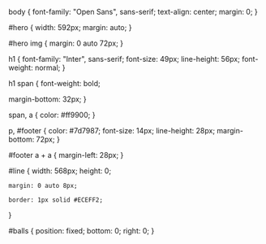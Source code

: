 body {
  font-family: "Open Sans", sans-serif;
  text-align: center;
  margin: 0;
}

#hero {
    width: 592px;
    margin: auto;
}

#hero img {
    margin: 0 auto 72px;
}

h1 {
  font-family: "Inter", sans-serif;
  font-size: 49px;
  line-height: 56px;
  font-weight: normal;
}

h1 span {
  font-weight: bold;

  margin-bottom: 32px;
}

span, a {
  color: #ff9900;
}

p, #footer {
  color: #7d7987;
  font-size: 14px;
  line-height: 28px;
  margin-bottom: 72px;
}

#footer a + a {
    margin-left: 28px;
}

#line {
    width: 568px;
    height: 0;

    margin: 0 auto 8px;

    border: 1px solid #ECEFF2;
}

#balls {
    position: fixed;
    bottom: 0;
    right: 0;
}
